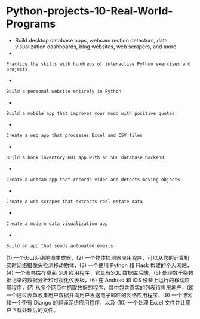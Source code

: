 # Python-projects-10-Real-World-Programs

- Build desktop database apps, webcam motion detectors, data visualization dashboards, blog websites, web scrapers, and more
- 
    
    Practice the skills with hundreds of interactive Python exercises and projects
    
- 
    
    Build a personal website entirely in Python
    
- 
    
    Build a mobile app that improves your mood with positive quotes
    
- 
    
    Create a web app that processes Excel and CSV files
    
- 
    
    Build a book inventory GUI app with an SQL database backend
    
- 
    
    Create a webcam app that records video and detects moving objects
    
- 
    
    Create a web scraper that extracts real-estate data
    
- 
    
    Create a modern data visualization app
    
- 
    
    Build an app that sends automated emails
(1) 一个火山网络地图生成器，(2) 一个物体检测器应用程序，可以从您的计算机实时网络摄像头检测移动物体，(3) 一个使用 Python 和 Flask 构建的个人网站，(4) 一个图书库存桌面 GUI 应用程序，它具有SQL 数据库后端，(5) 处理数千条数据记录的数据分析和可视化仪表板，(6) 在 Android 和 iOS 设备上运行的移动应用程序，(7) 从多个网页中抓取数据的程序，其中包含真实的列表待售房地产，(8) 一个通过表单收集用户数据并向用户发送电子邮件的网络应用程序，(9) 一个博客和一个带有 Django 的翻译网络应用程序，以及 (10) 一个处理 Excel 文件并让用户下载处理后的文件。


